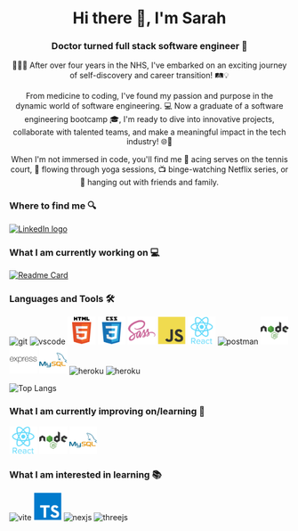 <h1 align="center">Hi there 👋, I'm Sarah </h1>
<h3 align="center"> Doctor turned full stack software engineer 🌟 </h3>
<p align="center"> 👩‍💻🚀 After over four years in the NHS, I've embarked on an exciting journey of self-discovery and career transition! 🛤️💡 </p>
<p align="center">From medicine to coding, I've found my passion and purpose in the dynamic world of software engineering. 💻 Now a graduate of a software engineering bootcamp 🎓, I'm ready to dive into innovative projects, collaborate with talented teams, and make a meaningful impact in the tech industry! 🌐💼</p> 
<p align="center"> When I'm not immersed in code, you'll find me 🎾 acing serves on the tennis court, 🧘 flowing through yoga sessions, 📺 binge-watching Netflix series, or 🌟 hanging out with friends and family. </p>

<h3 align="left">Where to find me 🔍 </h3>

[<img src="https://img.shields.io/badge/LinkedIn-282C34?logo=linkedin&logoColor=0077B5" alt="LinkedIn logo" height="25" />](https://www.linkedin.com/in/sarah-naunton)

<h3 align="left">What I am currently working on 💻 </h3>

[![Readme Card](https://github-readme-stats.vercel.app/api/pin/?username=sarahnaunton&repo=mind-ease&theme=transparent&show_icons=true)](https://github.com/sarahnaunton/mind-ease)

<h3 align="left">Languages and Tools 🛠 </h3>
<p>
<img src="https://www.vectorlogo.zone/logos/git-scm/git-scm-icon.svg" alt="git" width="40" height="40"/> 
  <img src="https://cdn.jsdelivr.net/gh/devicons/devicon/icons/vscode/vscode-original.svg" alt="vscode" width="50" height="50"/>
<img src="https://raw.githubusercontent.com/devicons/devicon/master/icons/html5/html5-original-wordmark.svg" alt="html5" width="50" height="50"/> 
<img src="https://raw.githubusercontent.com/devicons/devicon/master/icons/css3/css3-original-wordmark.svg" alt="css3" width="50" height="50"/>  
<img src="https://raw.githubusercontent.com/devicons/devicon/master/icons/sass/sass-original.svg" alt="sass" width="50" height="50"/> 
<img src="https://raw.githubusercontent.com/devicons/devicon/master/icons/javascript/javascript-original.svg" alt="javascript" width="50" height="50"/> 
<img src="https://raw.githubusercontent.com/devicons/devicon/master/icons/react/react-original-wordmark.svg" alt="react" width="50" height="50"/> 
<img src="https://www.vectorlogo.zone/logos/getpostman/getpostman-icon.svg" alt="postman" width="50" height="50"/>
<img src="https://raw.githubusercontent.com/devicons/devicon/master/icons/nodejs/nodejs-original-wordmark.svg" alt="nodejs" width="50" height="50"/> 
<img src="https://raw.githubusercontent.com/devicons/devicon/master/icons/express/express-original-wordmark.svg" alt="express" width="50" height="50"/> 
<img src="https://raw.githubusercontent.com/devicons/devicon/master/icons/mysql/mysql-original-wordmark.svg" alt="mysql" width="50" height="50"/> 
<img src="https://cdn.jsdelivr.net/gh/devicons/devicon/icons/knexjs/knexjs-original.svg" alt="heroku" width="40" height="40"/>
<img src="https://www.vectorlogo.zone/logos/heroku/heroku-icon.svg" alt="heroku" width="40" height="40"/>   </p>

![Top Langs](https://github-readme-stats.vercel.app/api/top-langs/?username=sarahnaunton&langs_count=5&theme=transparent&show_icons=true)

<h3 align="left">What I am currently improving on/learning 📖</h3>
<p><img src="https://raw.githubusercontent.com/devicons/devicon/master/icons/react/react-original-wordmark.svg" alt="react" width="50" height="50"/>
<img src="https://raw.githubusercontent.com/devicons/devicon/master/icons/nodejs/nodejs-original-wordmark.svg" alt="nodejs" width="50" height="50"/> 
<img src="https://raw.githubusercontent.com/devicons/devicon/master/icons/mysql/mysql-original-wordmark.svg" alt="mysql" width="50" height="50"/> </p>

<h3 align="left">What I am interested in learning 📚</h3>
<p> <img src="https://cdn.jsdelivr.net/gh/devicons/devicon/icons/vite/vite-original.svg" alt="vite" width="50" height="50"/>
<img src="https://raw.githubusercontent.com/devicons/devicon/master/icons/typescript/typescript-original.svg" alt="typescript" width="50" height="50"/>
<img src="https://cdn.jsdelivr.net/gh/devicons/devicon/icons/nextjs/nextjs-original.svg" alt="nexjs" width="50" height="50"/>  
<img src="https://cdn.jsdelivr.net/gh/devicons/devicon/icons/threejs/threejs-original.svg" alt="threejs" width="50" height="50"/> </p>

